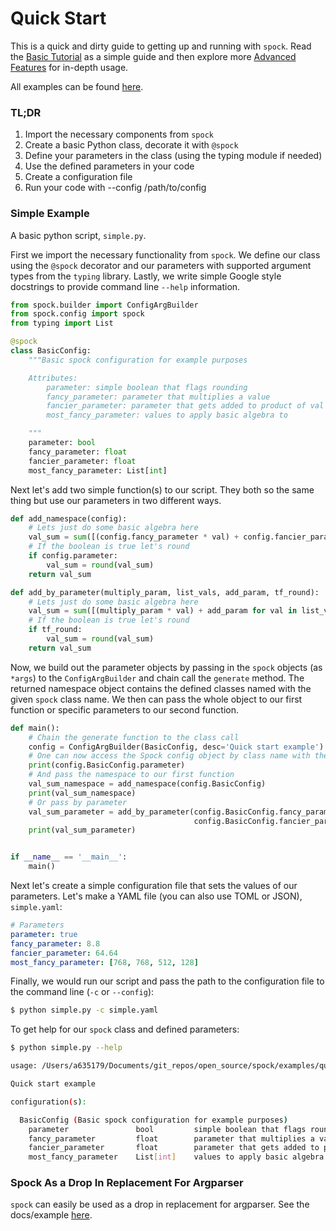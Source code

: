 # Quick Start

This is a quick and dirty guide to getting up and running with `spock`. Read the 
[Basic Tutorial](basic_tutorial/About.md) as a simple guide and then explore more
[Advanced Features](advanced_features/About.md) for in-depth usage.

All examples can be found [here](https://github.com/fidelity/spock/blob/master/examples).

### TL;DR
1. Import the necessary components from `spock`
2. Create a basic Python class, decorate it with `@spock`
3. Define your parameters in the class (using the typing module if needed)
4. Use the defined parameters in your code 
5. Create a configuration file
6. Run your code with --config /path/to/config

### Simple Example

A basic python script, `simple.py`.

First we import the necessary functionality from `spock`. We define our class using the `@spock` decorator and our 
parameters with supported argument types from the `typing` library. Lastly, we write simple Google style 
docstrings to provide command line `--help` information.

```python
from spock.builder import ConfigArgBuilder
from spock.config import spock
from typing import List

@spock
class BasicConfig:
    """Basic spock configuration for example purposes

    Attributes:
        parameter: simple boolean that flags rounding
        fancy_parameter: parameter that multiplies a value
        fancier_parameter: parameter that gets added to product of val and fancy_parameter
        most_fancy_parameter: values to apply basic algebra to

    """
    parameter: bool
    fancy_parameter: float
    fancier_parameter: float
    most_fancy_parameter: List[int]
```

Next let's add two simple function(s) to our script. They both so the same thing but use our parameters in two different
ways.

```python
def add_namespace(config):
    # Lets just do some basic algebra here
    val_sum = sum([(config.fancy_parameter * val) + config.fancier_parameter for val in config.most_fancy_parameter])
    # If the boolean is true let's round
    if config.parameter:
        val_sum = round(val_sum)
    return val_sum

def add_by_parameter(multiply_param, list_vals, add_param, tf_round):
    # Lets just do some basic algebra here
    val_sum = sum([(multiply_param * val) + add_param for val in list_vals])
    # If the boolean is true let's round
    if tf_round:
        val_sum = round(val_sum)
    return val_sum
```

Now, we build out the parameter objects by passing in the `spock` objects (as `*args`) to the `ConfigArgBuilder` 
and chain call the `generate` method. The returned namespace object contains the defined classes named with the given
`spock` class name. We then can pass the whole object to our first function or specific parameters to our
second function.

```python
def main():
    # Chain the generate function to the class call
    config = ConfigArgBuilder(BasicConfig, desc='Quick start example').generate()
    # One can now access the Spock config object by class name with the returned namespace
    print(config.BasicConfig.parameter)
    # And pass the namespace to our first function
    val_sum_namespace = add_namespace(config.BasicConfig)
    print(val_sum_namespace)
    # Or pass by parameter
    val_sum_parameter = add_by_parameter(config.BasicConfig.fancy_parameter, config.BasicConfig.most_fancy_parameter, 
                                         config.BasicConfig.fancier_parameter, config.BasicConfig.parameter)
    print(val_sum_parameter)


if __name__ == '__main__':
    main()
```

Next let's create a simple configuration file that sets the values of our parameters. Let's make a YAML file (you can 
also use TOML or JSON), `simple.yaml`:

```yaml
# Parameters
parameter: true
fancy_parameter: 8.8
fancier_parameter: 64.64
most_fancy_parameter: [768, 768, 512, 128]
```

Finally, we would run our script and pass the path to the configuration file to the command line (`-c` or `--config`):

```bash
$ python simple.py -c simple.yaml
```

To get help for our `spock` class and defined parameters:

```bash
$ python simple.py --help
```

```bash
usage: /Users/a635179/Documents/git_repos/open_source/spock/examples/quick-start/simple.py -c [--config] config1 [config2, config3, ...]

Quick start example

configuration(s):

  BasicConfig (Basic spock configuration for example purposes)
    parameter               bool         simple boolean that flags rounding (default: False)
    fancy_parameter         float        parameter that multiplies a value 
    fancier_parameter       float        parameter that gets added to product of val and fancy_parameter 
    most_fancy_parameter    List[int]    values to apply basic algebra to 
```

### Spock As a Drop In Replacement For Argparser

`spock` can easily be used as a drop in replacement for argparser. 
See the docs/example [here](https://fidelity.github.io/spock/docs/ArgParser-Replacement/).